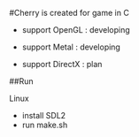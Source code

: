 #Cherry is created for game in C

- support OpenGL  : developing

- support Metal   : developing

- support DirectX : plan

##Run

Linux
- install SDL2
- run make.sh
